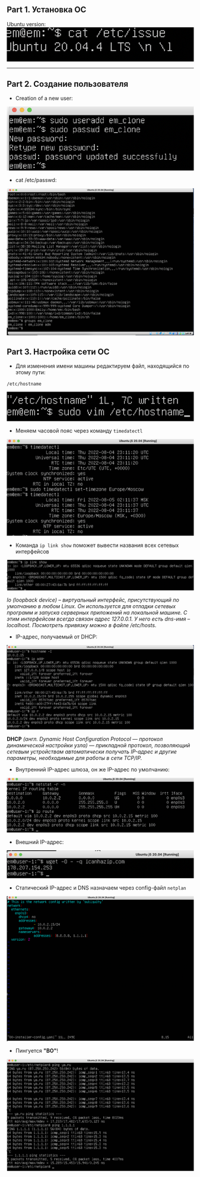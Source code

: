 ## Part 1. Установка ОС

Ubuntu version:
![Ubuntu_version](screenshots/Ubuntu_version.png)

---

## Part 2. Создание пользователя

* Creation of a new user:

![Create_new_user](Screenshots/new_user.png)

* cat /etc/passwd:

![Create_new_user](Screenshots/cat%3Aetc%3Apasswd.png)


## Part 3. Настройка сети ОС

* Для изменения имени машины редактируем файл, находящийся по этому пути: 
```
/etc/hostname
```

![Change_hostname](Screenshots/change_hostname.png)

* Меняем часовой пояс через команду ```timedatectl```

![Zone_location](Screenshots/timedatectl.png)

* Команда ```ip link show``` поможет вывести названия всех сетевых интерфейсов

![Network_interfaces](Screenshots/network%20interfaces.png)

_lo (loopback device) – виртуальный интерфейс, присутствующий по умолчанию в любом Linux. Он используется для отладки сетевых программ и запуска серверных приложений на локальной машине. С этим интерфейсом всегда связан адрес 127.0.0.1. У него есть dns-имя – localhost. Посмотреть привязку можно в файле /etc/hosts._


* IP-адрес, получаемый от DHCP:


![IP-address from DHCP](Screenshots/ip_address_from_dhcp.png)

__DHCP__  _(англ. Dynamic Host Configuration Protocol — протокол динамической настройки узла) — прикладной протокол, позволяющий сетевым устройствам автоматически получать IP-адрес и другие параметры, необходимые для работы в сети TCP/IP._

* Внутренний IP-адрес шлюза, он же IP-адрес по умолчанию:

![IP-address](Screenshots/local_ip-address.png)


* Внешний IP-адрес:
  
![IP-address](Screenshots/ip-address.png)


* Статический IP-адрес и DNS назначаем через config-файл ```netplan```

![Static IP](Screenshots/static_IP%2BDNS.png)


* Пингуется __"ВО"__!

![Ping](Screenshots/ping.png)